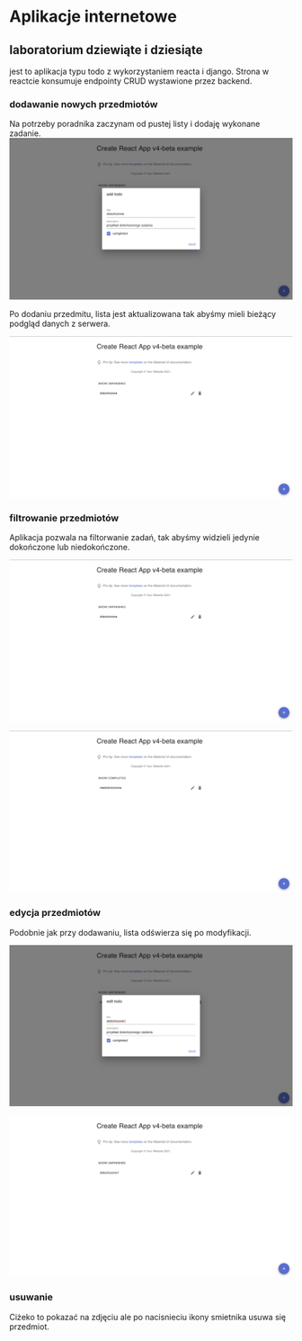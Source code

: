 # Aplikacje internetowe

## laboratorium dziewiąte i dziesiąte

jest to aplikacja typu todo z wykorzystaniem reacta i django. Strona w reactcie konsumuje endpointy CRUD wystawione przez backend.

### dodawanie nowych przedmiotów

Na potrzeby poradnika zaczynam od pustej listy i dodaję wykonane zadanie.
![dodawanie przedmiotu](./screenshots/add_completed.png)

Po dodaniu przedmitu, lista jest aktualizowana tak abyśmy mieli bieżący podgląd danych z serwera.

![aktualizacja listy](./screenshots/show_completed.png)

### filtrowanie przedmiotów

Aplikacja pozwala na filtorwanie zadań, tak abyśmy widzieli jedynie dokończone lub niedokończone.

![lista zadań dokończonych](./screenshots/show_completed.png)

![lista zadań niedokończonych](./screenshots/show_uncompleted.png)

### edycja przedmiotów

Podobnie jak przy dodawaniu, lista odświerza się po modyfikacji.

![edycja przedmiotu](./screenshots/edit.png)

![odświerzona lista](./screenshots/updated_list.png)

### usuwanie

Ciżeko to pokazać na zdjęciu ale po nacisnieciu ikony smietnika usuwa się przedmiot.
